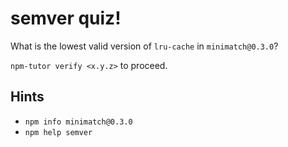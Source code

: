 # semver quiz!

What is the lowest valid version of `lru-cache` in `minimatch@0.3.0`?

`npm-tutor verify <x.y.z>` to proceed.

## Hints

* `npm info minimatch@0.3.0`
* `npm help semver`
